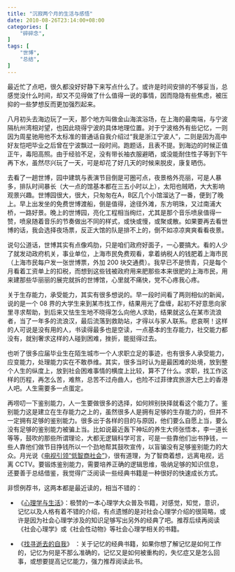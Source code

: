 ```yaml
---
title: "沉寂两个月的生活与感悟"
date: 2010-08-26T23:14:00+08:00
categories: [
    "碎碎念",
]
tags: [
    "世博",
    "总结",
]
---
```


最近忙了点吧，很久都没好好静下来写点什么了。或许是时间安排的不够妥当，总感觉没什么时间，却又不见得做了什么值得一说的事情，因而隐隐有些焦虑，被压抑的一些梦想反而更加强烈起来。  

<!--more-->

八月初头去海边玩了一天，那个地方叫做金山海滨浴场，在上海的最南端，与宁波隔杭州湾相对望，也因此晓得宁波的具体地理位置。对于宁波格外有些记忆，一则因为周星驰用他不太标准的普通话自我介绍过“我是浙江宁波人”，二则是因为高中好友恺吧毕业之后曾在宁波飘过一段时间。跑题话，且表不提。到海边的时候正值正午，毒阳高照。由于经验不足，没有带长袖衣服避晒，或没能耐住性子等到下午再下水，虽然尽兴玩了一天，可是却花了好几天的时候来脱皮，康复晒伤。  

去看了一趟世博，园中建筑与表演节目倒是可圈可点，夜景格外亮丽，可是人暴多，排队时间暴长（大一点的馆基本都在三五小时以上），太阳也贼晒，大大影响观景兴趣。世博园很大，很大，只匆匆在A，B区几个小馆溜达了一番，便到了晚上。早上出发坐的免费世博渡船，倒是值得，途径外滩，东方明珠，又过南浦大桥，一路好景。晚上的世博园，亮化工程相当绚烂，尤其是那个音乐喷泉值得一赞，喷泉随着音乐的节奏做出不同的样式，或快或慢，或聚或散。如果要再去看世博的话，我会选择夜场票，反正大馆的队是排不上的，倒不如凉凉爽爽看看夜景。

说句公道话，世博其实有点像鸡肋，只是咱们政府好面子，一心要搞大。看的人少了就发动政府机关，事业单位，上海市民免费观看，拿着纳税人的钱肥着上海市民（上海市民每户发一张世博票，外加 200 块交通费）。我早已不是愤青，只是每个月看着工资单上的扣税，而想到这些钱被政府用来肥那些本来很肥的上海市民，用来建那些华丽丽的展完就拆的世博馆，心里就不痛快，党不心疼我心疼。  

关于生存能力，承受能力，其实有很多想说的。早一段时间看了两则相似的新闻，说的是一个 08 界的大学生来到某市找工作，结果用光了盘缠，起初不好意思向家里寻求帮助，到后来又怯生生地不晓得怎么向他人求助，结果就这么在某市流浪者，当了一年多的流浪汉，最后流落到救助站，才得以与家人联系。悲哀啊！这样的人可说是没有用的人，书读得最多也是空读，一点基本的生存能力，社交能力都没有，就别奢求这样的人碰到困难，挫折，能挺得过去。

也听了很多应届毕业生在陌生城市一个人求职立足的事迹，也有很多人承受能力，应变能力，处理能力实在不敢恭维。其实，很多当时认为是最困难的处境，放到整个人生的纵度上，放到社会困难事情的横度上比较，算不了什么。求职，找工作这样的历程，再怎么苦，难熬，总苦不过舟曲人，也险不过菲律宾旅游大巴上的香港人吧。人生需要多一点蛋定。  

再唠叨一下鉴别能力，人一生要做很多的选择，如何辨别抉择就看这个能力了。鉴别能力这是建立在生存能力之上的，虽然很多人是拥有足够的生存能力的，但并不一定拥有足够的鉴别能力。很多出于各样的目的与原因，他们要么自愿上当，要么没有足够的鉴别能力被骗上当。比如说最近轰下神坛的养生大师张悟本，李一道长等等，鼓吹的那些所谓理论，大都无逻辑科学可言，可是一些靠他们出书挣钱，一些人靠他们做节目挣钱所以一个劲地帮其鼓吹宣传，以盲骗没有足够鉴别能力的大众。月光说《[电视引领“低智商社会”](http://www.williamlong.info/archives/2290.html)》，很有道理，为了智商着想，远离电视，远离 CCTV。要锻炼鉴别能力，需要培养正确的逻辑思维，吸纳足够的知识信息，还要善于总结借鉴，我觉得广泛阅读一些经典书籍是一种很好的快速成长方式。  

非惯例荐书，这两本都是最近读的，相当不错的： 

* 《[心理学与生活](http://book.douban.com/subject/1032501/)》：极赞的一本心理学大众普及书籍，对感觉，知觉，意识，记忆以及人格有着不错的介绍，有点遗憾的是对社会心理学介绍的很简略，或许是因为社会心理学涉及的知识足够写出另外的经典了吧。推荐后续再阅读《社会心理学》或《社会性动物》等社会心理学相关的书籍。  

* 《[找寻逝去的自我](http://book.douban.com/subject/1315575/)》 ：关于记忆的经典书籍，如果你想了解记忆是如何工作的，记忆为何是不那么准确的，记忆又是如何被重构的，失忆症又是怎么回事，或想要提高记忆能力，强力推荐阅读此书。  
